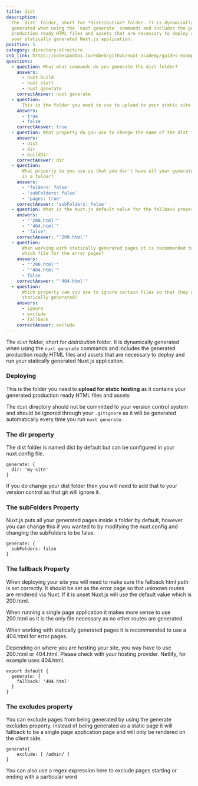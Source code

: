 ```yaml
---
title: dist
description:
  The `dist` folder, short for *distribution* folder. It is dynamically
  generated when using the `nuxt generate` commands and includes the generated
  production ready HTML files and assets that are necessary to deploy and run
  your statically generated Nuxt.js application.
position: 5
category: directory-structure
csb_link: https://codesandbox.io/embed/github/nuxt-academy/guides-examples/tree/master/04_directory_structure/05_dist?fontsize=14&hidenavigation=1&theme=dark
questions:
  - question: What what commands do you generate the dist folder?
    answers:
      - nuxt build
      - nuxt start
      - nuxt generate
    correctAnswer: nuxt generate
  - question:
      This is the folder you need to use to upload to your static site hosting
    answers:
      - true
      - false
    correctAnswer: true
  - question: What property do you use to change the name of the dist folder?
    answers:
      - dist
      - dir
      - buildDir
    correctAnswer: dir
  - question:
      What property do you use so that you don't have all your generated pages
      in a folder?
    answers:
      - 'folders: false'
      - 'subFolders: false'
      - 'pages: true'
    correctAnswer: 'subFolders: false'
  - question: What is the Nuxt.js default value for the fallback property?
    answers:
      - "'200.html'"
      - "'404.html'"
      - 'false'
    correctAnswer: "'200.html'"
  - question:
      When working with statically generated pages it is recommended to use
      which file for the error pages?
    answers:
      - "'200.html'"
      - "'404.html'"
      - false
    correctAnswer: "'404.html'"
  - question:
      Which property can you use to ignore certain files so that they are not
      statically generated?
    answers:
      - ignore
      - exclude
      - fallback
    correctAnswer: exclude
---
```


The `dist` folder, short for _distribution_ folder. It is dynamically generated
when using the `nuxt generate` commands and includes the generated production
ready HTML files and assets that are necessary to deploy and run your statically
generated Nuxt.js application.

### Deploying

This is the folder you need to **upload for static hosting** as it contains your
generated production ready HTML files and assets

<base-alert>

The `dist` directory should not be committed to your version control system and
should be ignored through your `.gitignore` as it will be generated
automatically every time you run `nuxt generate`.

</base-alert>

### The dir property

The dist folder is named dist by default but can be configured in your
nuxt.config file.

```js{}[nuxt.config.js]
generate: {
  dir: 'my-site'
}
```

<base-alert>

If you do change your dist folder then you will need to add that to your version
control so that git will ignore it.

</base-alert>

### The subFolders Property

Nuxt.js puts all your generated pages inside a folder by default, however you
can change this if you wanted to by modifying the nuxt.config and changing the
subFolders to be false.

```js{}[nuxt.config.js]
generate: {
  subFolders: false
}
```

### The fallback Property

When deploying your site you will need to make sure the fallback html path is
set correctly. It should be set as the error page so that unknown routes are
rendered via Nuxt. If it is unset Nuxt.js will use the default value which is
200.html.

When running a single page application it makes more sense to use 200.html as it
is the only file necessary as no other routes are generated.

When working with statically generated pages it is recommended to use a 404.html
for error pages.

<base-alert>

Depending on where you are hosting your site, you way have to use 200.html or
404.html. Please check with your hosting provider. Netlify, for example uses
404.html.

</base-alert>

```js{}[nuxt.config.js]
export default {
  generate: {
    fallback: '404.html'
  }
}
```

### The excludes property

You can exclude pages from being generated by using the generate excludes
property. Instead of being generated as a static page it will fallback to be a
single page application page and will only be rendered on the client side.

```js{}[nuxt.config.js]
generate{
	exclude: [ /admin/ ]
}
```

<base-alert type="info">

You can also use a regex expression here to exclude pages starting or ending
with a particular word

</base-alert>

<app-modal>
  <code-sandbox  :src="csb_link"></code-sandbox>
</app-modal>

<quiz :questions="questions"></quiz>
